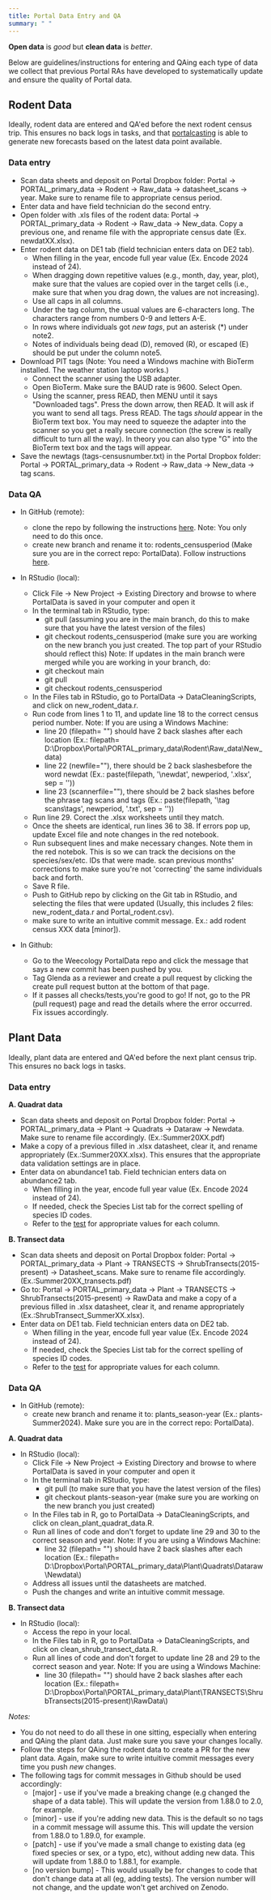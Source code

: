 ```yaml
---
title: Portal Data Entry and QA
summary: " "
---  
```

  
  **Open data** is *good* but **clean data** is *better*. 
  
  Below are guidelines/instructions for entering and QAing each type of data we collect that previous Portal RAs have developed to systematically update and ensure the quality of Portal data. 
  
## Rodent Data 
  
  Ideally, rodent data are entered and QA'ed before the next rodent census trip. This ensures no back logs in tasks, and that [portalcasting](https://github.com/weecology/portalcasting) is able to generate new forecasts based on the latest data point available.  
  
###   Data entry 
  
* Scan data sheets and deposit on Portal Dropbox folder: Portal -> PORTAL_primary_data -> Rodent -> Raw_data -> datasheet_scans -> year. Make sure to rename file to appropriate census period.
* Enter data and have field technician do the second entry.
* Open folder with .xls files of the rodent data: Portal -> PORTAL_primary_data -> Rodent -> Raw_data -> New_data. Copy a previous one, and rename file with the appropriate census date (Ex. newdatXX.xlsx).
* Enter rodent data on DE1 tab (field technician enters data on DE2 tab).
    - When filling in the year, encode full year value (Ex. Encode 2024 instead of 24).
    - When dragging down repetitive values (e.g., month, day, year, plot), make sure that the values are copied over in the target cells (i.e., make sure that when you drag down, the values are not increasing).
    - Use all caps in all columns.
    - Under the tag column, the usual values are 6-characters long. The characters range from numbers 0-9 and letters A-E.
    - In rows where individuals got *new tags*, put an asterisk (*) under note2.
    - Notes of individuals being dead (D), removed (R), or escaped (E) should be put under the column note5.  	
* Download PIT tags (Note: You need a Windows machine with BioTerm installed. The weather station laptop works.)
    - Connect the scanner using the USB adapter.
    - Open BioTerm. Make sure the BAUD rate is 9600. Select Open.
    - Using the scanner, press READ, then MENU until it says "Downloaded tags". Press the down arrow, then READ. It will ask if you want to send all tags. Press READ. The tags *should* appear in the BioTerm text box. You may need to squeeze the adapter into the scanner so you get a really secure connection (the screw is really difficult to turn all the way). In theory you can also type "G" into the BioTerm text box and the tags will appear.
* Save the newtags (tags-censusnumber.txt) in the Portal Dropbox folder: Portal -> PORTAL_primary_data -> Rodent -> Raw_data -> New_data -> tag scans.  

###   Data QA  

* In GitHub (remote):  
  - clone the repo by following the instructions [here](https://docs.github.com/en/repositories/creating-and-managing-repositories/cloning-a-repository). Note: You only need to do this once.
  - create new branch and rename it to: rodents_censusperiod (Make sure you are in the correct repo: PortalData). Follow instructions [here](https://docs.github.com/en/pull-requests/collaborating-with-pull-requests/proposing-changes-to-your-work-with-pull-requests/creating-and-deleting-branches-within-your-repository). 

* In RStudio (local):
  - Click File -> New Project -> Existing Directory and browse to where PortalData is saved in your computer and open it
  - In the terminal tab in RStudio, type:
    * git pull (assuming you are in the main branch, do this to make sure that you have the latest version of the files)
    * git checkout rodents_censusperiod (make sure you are working on the new branch you just created. The top part of your RStudio should reflect this)
  Note: If updates in the main branch were merged while you are working in your branch, do:
    * git checkout main
    * git pull
    * git checkout rodents_censusperiod
  - In the Files tab in RStudio, go to PortalData -> DataCleaningScripts, and click on new_rodent_data.r.
  - Run code from lines 1 to 11, and update line 18 to the correct census period number.
  Note: If you are using a Windows Machine:
    * line 20 (filepath= "") should have 2 back slashes after each location (Ex.: filepath= D:\\Dropbox\\Portal\\PORTAL_primary_data\\Rodent\\Raw_data\\New_data)
    * line 22 (newfile=""), there should be 2 back slashesbefore the word newdat (Ex.: paste(filepath, '\\newdat', newperiod, '.xlsx', sep = ''))
    * line 23 (scannerfile=""), there should be 2 back slashes before the phrase tag scans and tags (Ex.: paste(filepath, '\\tag scans\\tags', newperiod, '.txt', sep = ''))  
  - Run line 29. Corect the .xlsx worksheets until they match.
  - Once the sheets are identical, run lines 36 to 38. If errors pop up, update Excel file and note changes in the red notebook.
  - Run subsequent lines and make necessary changes. Note them in the red notebok. This is so we can track the decisions on the species/sex/etc. IDs that were made. scan previous months' corrections to make sure you're not 'correcting' the same individuals back and forth.
  - Save R file.
  - Push to GitHub repo by clicking on the Git tab in RStudio, and selecting the files that were updated (Usually, this includes 2 files: new_rodent_data.r and Portal_rodent.csv).
  - make sure to write an intuitive commit message. Ex.: add rodent census XXX data [minor]).

* In Github:
  - Go to the Weecology PortalData repo and click the message that says a new commit has been pushed by you.
  - Tag Glenda as a reviewer and create a pull request by clicking the create pull request button at the bottom of that page. 
  - If it passes all checks/tests,you're good to go! If not, go to the PR (pull request) page and read the details where the error occurred. Fix issues accordingly.

## Plant Data 
  
  Ideally, plant data are entered and QA'ed before the next plant census trip. This ensures no back logs in tasks.  
  
###   Data entry   

**A.  Quadrat data**  

* Scan data sheets and deposit on Portal Dropbox folder: Portal -> PORTAL_primary_data -> Plant -> Quadrats -> Dataraw -> Newdata. Make sure  to rename file accordingly. (Ex.:Summer20XX.pdf)
* Make a copy of a previous filled in .xlsx datasheet, clear it, and rename appropriately (Ex.:Summer20XX.xlsx). This ensures that the appropriate data validation settings are in place. 
* Enter data on abundance1 tab. Field technician enters data on abundance2 tab.
  - When filling in the year, encode full year value (Ex. Encode 2024 instead of 24).
  - If needed, check the Species List tab for the correct spelling of species ID codes.  
  - Refer to the [test](https://github.com/weecology/PortalData/blob/main/testthat/test-plant_quadrats.R) for appropriate values for each column.
  
**B.  Transect data** 

* Scan data sheets and deposit on Portal Dropbox folder: Portal -> PORTAL_primary_data -> Plant -> TRANSECTS -> ShrubTransects(2015-present) -> Datasheet_scans. Make sure to rename file accordingly. (Ex.:Summer20XX_transects.pdf) 
* Go to: Portal -> PORTAL_primary_data -> Plant -> TRANSECTS -> ShrubTransects(2015-present) -> RawData and make a copy of a previous filled in .xlsx datasheet, clear it, and rename appropriately (Ex.:ShrubTransect_SummerXX.xlsx).  
* Enter data on DE1 tab. Field technician enters data on DE2 tab.
  - When filling in the year, encode full year value (Ex. Encode 2024 instead of 24).
  - If needed, check the Species List tab for the correct spelling of species ID codes.  
  - Refer to the [test](https://github.com/weecology/PortalData/blob/main/testthat/test-shrub_transects.R) for appropriate values for each column.  
  
###   Data QA  

* In GitHub (remote):
  - create new branch and rename it to: plants_season-year (Ex.: plants-Summer2024). Make sure you are in the correct repo: PortalData).

**A.  Quadrat data**  

* In RStudio (local):
  - Click File -> New Project -> Existing Directory and browse to where PortalData is saved in your computer and open it
  - In the terminal tab in RStudio, type:
    * git pull (to make sure that you have the latest version of the files)
    * git checkout plants-season-year (make sure you are working on the new branch you just created)  
  - In the Files tab in R, go to PortalData -> DataCleaningScripts, and click on clean_plant_quadrat_data.R.
  - Run all lines of code and don't forget to update line 29 and 30 to the correct season and year.
  Note: If you are using a Windows Machine:
    * line 32 (filepath= "") should have 2 back slashes after each location (Ex.: filepath= D:\\Dropbox\\Portal\\PORTAL_primary_data\\Plant\\Quadrats\\Dataraw\\Newdata\\) 
  - Address all issues until the datasheets are matched. 
  - Push the changes and write an intuitive commit message. 

**B.  Transect data**  

* In RStudio (local):
  - Access the repo in your local.  
  - In the Files tab in R, go to PortalData -> DataCleaningScripts, and click on clean_shrub_transect_data.R.
  - Run all lines of code and don't forget to update line 28 and 29 to the correct season and year.
  Note: If you are using a Windows Machine:
    * line 30 (filepath= "") should have 2 back slashes after each location (Ex.: filepath= D:\\Dropbox\\Portal\\PORTAL_primary_data\\Plant\\TRANSECTS\\ShrubTransects(2015-present)\\RawData\\)

*Notes:*  

* You do not need to do all these in one sitting, especially when entering and QAing the plant data. Just make sure you save your changes locally. 
* Follow the steps for QAing the rodent data to create a PR for the new plant data. Again, make sure to write intuitive commit messages every time you push *new* changes. 
* The following tags for commit messages in Github should be used accordingly:  
    - [major] - use if you've made a breaking change (e.g changed the shape of a data table). This will update the version from 1.88.0 to 2.0, for example.  
    - [minor] - use if you're adding new data. This is the default so no tags in a commit message will assume this. This will update the version from 1.88.0 to 1.89.0, for example.
    - [patch] - use if you've made a small change to existing data (eg fixed species or sex, or a typo, etc), without adding new data. This will update from 1.88.0 to 1.88.1, for example.
    - [no version bump] -  This would usually be for changes to code that don't change data at all (eg, adding tests). The version number will not change, and the update won't get archived on Zenodo. 

